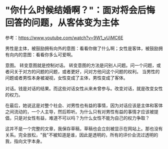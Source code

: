 # "你什么时候结婚啊？"：面对将会后悔回答的问题，从客体变为主体

参考：https://www.youtube.com/watch?v=9W1_vUiMC6E

男性是主体，被鼓励拥有向外的意图：看看你做了什么啊；女性是客体，被鼓励拥有向内的意图：看看你多么可爱啊。

意图。
转变意图就是控制对话。
转变意图的方法是问别人问题。问一个问题，或者问关于对方的问题的问题，或者更好，问对方他问这个问题的权利。
当男性的问题或者男性本身被凝视，女性变成了主体，男性变成了客体。

对话。钱是对话的结果。而这些对话女性从来未曾参与。改变对话，就是改变女性的权力。

在最后，她说这是对整个社会、对男性也有益的事情，因为对话应该是主体和客体之间流动的，一个人主导，然后聆听。为什么只有对男性有益的事情才应该被提倡，只是对女性有益，难道不可以吗？为什么女性不能为自己的权力争取？

这并不是一个完整的文章，我保存草稿，草稿也会立刻被显示在网站上。那也没有关系。完全放松，"我"不被知道是谁，因此是透明的，所有的评价会流过透明的我，指向文字本身。

<script defer src="https://cdn.commento.io/js/commento.js"></script>
<div id="commento"></div>
